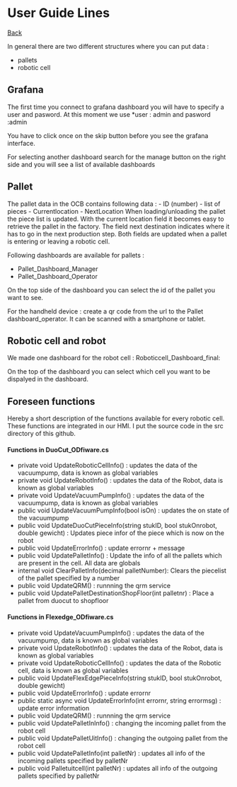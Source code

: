 # User Guide Lines

[Back](README.md)

In general there are two different structures where you can put data :
- pallets
- robotic cell

## Grafana
The first time you connect to grafana dashboard you will have to specify a user and pasword. At this moment we use 
       *user : admin and pasword :admin
       
You have to click once on the skip button before you see the grafana interface. 

For selecting another dashboard search for the manage button on the right side and you will see a list of available dashboards

## Pallet
The pallet data in the OCB contains following data :
      - ID (number)
      - list of pieces
      - Currentlocation
      - NextLocation
When loading/unloading the pallet the piece list is updated. 
With the current location field it becomes easy to retrieve the pallet in the factory. The field next destination indicates where it has to go in the next production step. Both fields are updated when a pallet is entering or leaving a robotic cell.

Following dashboards are available for pallets :        
* Pallet_Dashboard_Manager 
* Pallet_Dashboard_Operator 

On the top side of the dashboard you can select the id of the pallet you want to see.

For the handheld device : create a qr code from the url to the Pallet dashboard_operator. It can be scanned with a smartphone or tablet.

## Robotic cell and robot


We made one dashboard for the robot cell :   Roboticcell_Dashboard_final: 

On the top of the dashboard you can select which cell you want to be dispalyed in the dashboard.
                      
                 

## Foreseen functions
Hereby a short description of the functions available for every robotic cell. These functions are integrated in our HMI. I put the source code in the src directory of this github.

#### Functions in DuoCut_ODfiware.cs

- private void UpdateRoboticCellInfo() : updates the data of the vacuumpump, data is known as global variables
- private void UpdateRobotInfo() : updates the data of the Robot, data is known as global variables
- private void UpdateVacuumPumpInfo() : updates the data of the vacuumpump, data is known as global variables
- public void UpdateVacuumPumpInfo(bool isOn) : updates the  on state of the vacuumpump
- public void UpdateDuoCutPieceInfo(string stukID, bool stukOnrobot, double gewicht) : Updates piece infor of the piece which is now on the robot
- public void UpdateErrorInfo() : update errornr + message
- public void UpdatePalletInfo() : Update the info of all the pallets which are present in the cell. All data are globals
- internal void ClearPalletInfo(decimal palletNumber): Clears the piecelist of the pallet specified by a number
- public void UpdateQRM() : runnning the qrm service
- public void UpdatePalletDestinationShopFloor(int palletnr) : Place a pallet from duocut to shopfloor
       
 

#### Functions in Flexedge_ODfiware.cs

- private void UpdateVacuumPumpInfo() : updates the data of the vacuumpump, data is known as global variables
- private void UpdateRobotInfo() : updates the data of the Robot, data is known as global variables
- private void UpdateRoboticCellInfo() : updates the data of the Robotic cell, data is known as global variables
- public void UpdateFlexEdgePieceInfo(string stukID, bool stukOnrobot, double gewicht)
- public void UpdateErrorInfo() : update errornr
- public static async void UpdateErrorInfo(int errornr, string errormsg) : update error information
- public void UpdateQRM() : runnning the qrm service
- public void UpdatePalletInInfo() : changing the incoming pallet from the robot cell
- public void UpdatePalletUitInfo() : changing the outgoing pallet from the robot cell
- public void UpdatePalletInfo(int palletNr) : updates all info of the incoming pallets specified by palletNr
- public void Palletuitcell(int palletNr) : updates all info of the outgoing pallets specified by palletNr


